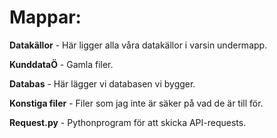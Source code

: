 # Mappar: #

**Datakällor** - Här ligger alla våra datakällor i varsin undermapp.

**KunddataÖ** - Gamla filer.

**Databas** - Här lägger vi databasen vi bygger.

**Konstiga filer** - Filer som jag inte är säker på vad de är till för.

**Request.py** - Pythonprogram för att skicka API-requests.
